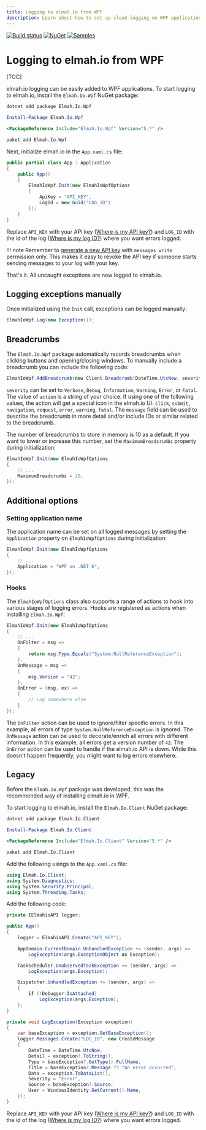 ```yaml
---
title: Logging to elmah.io from WPF
description: Learn about how to set up cloud-logging on WPF applications using elmah.io. Catch and log all errors happening on installations of your client.
---
```


[![Build status](https://github.com/elmahio/Elmah.Io.Wpf/workflows/build/badge.svg)](https://github.com/elmahio/Elmah.Io.Wpf/actions?query=workflow%3Abuild)
[![NuGet](https://img.shields.io/nuget/v/Elmah.Io.Wpf.svg)](https://www.nuget.org/packages/Elmah.Io.Wpf)
[![Samples](https://img.shields.io/badge/samples-2-brightgreen.svg)](https://github.com/elmahio/Elmah.Io.Wpf/tree/main/samples)

# Logging to elmah.io from WPF

[TOC]

elmah.io logging can be easily added to WPF applications. To start logging to elmah.io, install the `Elmah.Io.Wpf` NuGet package:

```cmd fct_label=".NET CLI"
dotnet add package Elmah.Io.Wpf
```
```powershell fct_label="Package Manager"
Install-Package Elmah.Io.Wpf
```
```xml fct_label="PackageReference"
<PackageReference Include="Elmah.Io.Wpf" Version="5.*" />
```
```xml fct_label="Paket CLI"
paket add Elmah.Io.Wpf
```

Next, initialize elmah.io in the `App.xaml.cs` file:

```csharp
public partial class App : Application
{
    public App()
    {
        ElmahIoWpf.Init(new ElmahIoWpfOptions
        {
            ApiKey = "API_KEY",
            LogId = new Guid("LOG_ID")
        });
    }
}
```

Replace `API_KEY` with your API key ([Where is my API key?](where-is-my-api-key.md)) and `LOG_ID` with the id of the log ([Where is my log ID?](where-is-my-log-id.md)) where you want errors logged.

!!! note
    Remember to [generate a new API key](how-to-configure-api-key-permissions.md) with `messages_write` permission only. This makes it easy to revoke the API key if someone starts sending messages to your log with your key.

That's it. All uncaught exceptions are now logged to elmah.io.

## Logging exceptions manually

Once initialized using the `Init` call, exceptions can be logged manually:

```csharp
ElmahIoWpf.Log(new Exception());
```

## Breadcrumbs

The `Elmah.Io.Wpf` package automatically records breadcrumbs when clicking buttons and opening/closing windows. To manually include a breadcrumb you can include the following code:

```csharp
ElmahIoWpf.AddBreadcrumb(new Client.Breadcrumb(DateTime.UtcNow, severity:"Information", action:"Save", message:"Record save"));
```

`severity` can be set to `Verbose`, `Debug`, `Information`, `Warning`, `Error`, or `Fatal`. The value of `action` is a string of your choice. If using one of the following values, the action will get a special icon in the elmah.io UI: `click`, `submit`, `navigation`, `request`, `error`, `warning`, `fatal`. The `message` field can be used to describe the breadcrumb in more detail and/or include IDs or similar related to the breadcrumb.

The number of breadcrumbs to store in memory is 10 as a default. If you want to lower or increase this number, set the `MaximumBreadcrumbs` property during initialization:

```csharp
ElmahIoWpf.Init(new ElmahIoWpfOptions
{
    // ...
    MaximumBreadcrumbs = 20,
});
```

## Additional options

### Setting application name

The application name can be set on all logged messages by setting the `Application` property on `ElmahIoWpfOptions` during initialization:

```csharp
ElmahIoWpf.Init(new ElmahIoWpfOptions
{
    // ...
    Application = "WPF on .NET 6",    
});
```

### Hooks

The `ElmahIoWpfOptions` class also supports a range of actions to hook into various stages of logging errors. Hooks are registered as actions when installing `Elmah.Io.Wpf`:

```csharp
ElmahIoWpf.Init(new ElmahIoWpfOptions
{
    // ...
    OnFilter = msg =>
    {
        return msg.Type.Equals("System.NullReferenceException");
    },
    OnMessage = msg =>
    {
        msg.Version = "42";
    },
    OnError = (msg, ex) =>
    {
        // Log somewhere else
    }
});
```

The `OnFilter` action can be used to ignore/filter specific errors. In this example, all errors of type `System.NullReferenceException` is ignored. The `OnMessage` action can be used to decorate/enrich all errors with different information. In this example, all errors get a version number of `42`. The `OnError` action can be used to handle if the elmah.io API is down. While this doesn't happen frequently, you might want to log errors elsewhere.

## Legacy

Before the `Elmah.Io.Wpf` package was developed, this was the recommended way of installing elmah.io in WPF.

To start logging to elmah.io, install the `Elmah.Io.Client` NuGet package:

```cmd fct_label=".NET CLI"
dotnet add package Elmah.Io.Client
```
```powershell fct_label="Package Manager"
Install-Package Elmah.Io.Client
```
```xml fct_label="PackageReference"
<PackageReference Include="Elmah.Io.Client" Version="5.*" />
```
```xml fct_label="Paket CLI"
paket add Elmah.Io.Client
```

Add the following usings to the `App.xaml.cs` file:

```csharp
using Elmah.Io.Client;
using System.Diagnostics;
using System.Security.Principal;
using System.Threading.Tasks;
```

Add the following code:

```csharp
private IElmahioAPI logger;

public App()
{
    logger = ElmahioAPI.Create("API_KEY");

    AppDomain.CurrentDomain.UnhandledException += (sender, args) =>
        LogException(args.ExceptionObject as Exception);

    TaskScheduler.UnobservedTaskException += (sender, args) =>
        LogException(args.Exception);

    Dispatcher.UnhandledException += (sender, args) =>
    {
        if (!Debugger.IsAttached)
            LogException(args.Exception);
    };
}

private void LogException(Exception exception)
{
    var baseException = exception.GetBaseException();
    logger.Messages.Create("LOG_ID", new CreateMessage
    {
        DateTime = DateTime.UtcNow,
        Detail = exception?.ToString(),
        Type = baseException?.GetType().FullName,
        Title = baseException?.Message ?? "An error occurred",
        Data = exception.ToDataList(),
        Severity = "Error",
        Source = baseException?.Source,
        User = WindowsIdentity.GetCurrent().Name,
    });
}
```

Replace `API_KEY` with your API key ([Where is my API key?](where-is-my-api-key.md)) and `LOG_ID` with the id of the log ([Where is my log ID?](where-is-my-log-id.md)) where you want errors logged.
